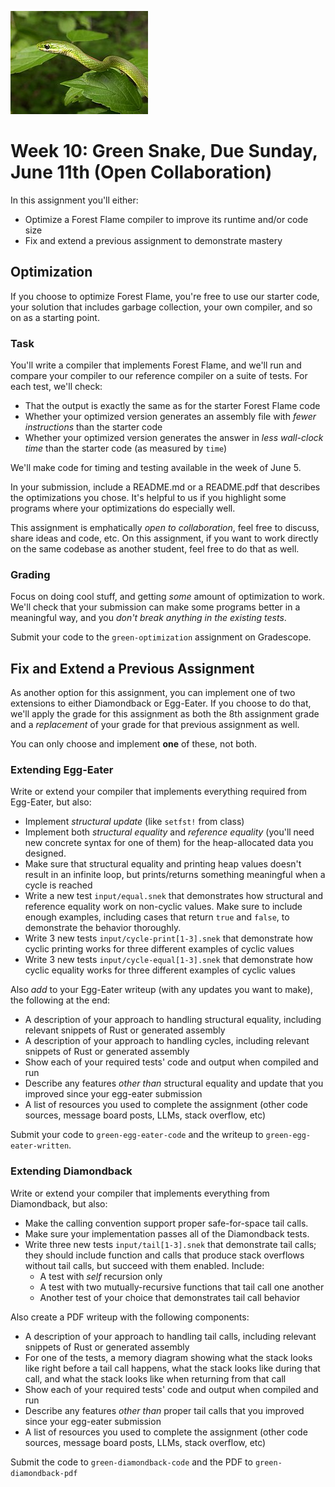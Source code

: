 ![green](./green.jpg)

# Week 10: Green Snake, Due Sunday, June 11th (Open Collaboration)

In this assignment you'll either:

- Optimize a Forest Flame compiler to improve its runtime and/or code size
- Fix and extend a previous assignment to demonstrate mastery

## Optimization

If you choose to optimize Forest Flame, you're free to use our starter code,
your solution that includes garbage collection, your own compiler, and so on as
a starting point.

### Task

You'll write a compiler that implements Forest Flame, and we'll run and compare
your compiler to our reference compiler on a suite of tests. For each test,
we'll check:

- That the output is exactly the same as for the starter Forest Flame code
- Whether your optimized version generates an assembly file with _fewer
  instructions_ than the starter code
- Whether your optimized version generates the answer in _less wall-clock time_
  than the starter code (as measured by `time`)

We'll make code for timing and testing available in the week of June 5.

In your submission, include a README.md or a README.pdf that describes the
optimizations you chose. It's helpful to us if you highlight some programs
where your optimizations do especially well.

This assignment is emphatically _open to collaboration_, feel free to discuss,
share ideas and code, etc. On this assignment, if you want to work directly on
the same codebase as another student, feel free to do that as well.

### Grading

Focus on doing cool stuff, and getting _some_ amount of optimization to work.
We'll check that your submission can make some programs better in a meaningful
way, and you _don't break anything in the existing tests_.

Submit your code to the `green-optimization` assignment on Gradescope.

## Fix and Extend a Previous Assignment

As another option for this assignment, you can implement one of two
extensions to either Diamondback or Egg-Eater. If you choose to do that,
we'll apply the grade for this assignment as both the 8th assignment grade and
a _replacement_ of your grade for that previous assignment as well.

You can only choose and implement **one** of these, not both.

### Extending Egg-Eater

Write or extend your compiler that implements everything required from
Egg-Eater, but also:

- Implement _structural update_ (like `setfst!` from class)
- Implement both _structural equality_ and _reference equality_ (you'll need
  new concrete syntax for one of them) for the heap-allocated data you designed.
- Make sure that structural equality and printing heap values doesn't result in
  an infinite loop, but prints/returns something meaningful when a cycle is
  reached
- Write a new test `input/equal.snek` that demonstrates how structural and
  reference equality work on non-cyclic values. Make sure to include enough
  examples, including cases that return `true` and `false`, to demonstrate the
  behavior thoroughly.
- Write 3 new tests `input/cycle-print[1-3].snek` that demonstrate how cyclic
  printing works for three different examples of cyclic values
- Write 3 new tests `input/cycle-equal[1-3].snek` that demonstrate how cyclic
  equality works for three different examples of cyclic values

Also _add_ to your Egg-Eater writeup (with any updates you want to make), the
following at the end:

- A description of your approach to handling structural equality, including
  relevant snippets of Rust or generated assembly
- A description of your approach to handling cycles, including relevant
  snippets of Rust or generated assembly
- Show each of your required tests' code and output when compiled and run
- Describe any features _other than_ structural equality and update that you
  improved since your egg-eater submission
- A list of resources you used to complete the assignment (other code sources,
  message board posts, LLMs, stack overflow, etc)

Submit your code to `green-egg-eater-code` and the writeup to
`green-egg-eater-written`.

### Extending Diamondback

Write or extend your compiler that implements everything from Diamondback, but
also:

- Make the calling convention support proper safe-for-space tail calls.
- Make sure your implementation passes all of the Diamondback tests.
- Write three new tests `input/tail[1-3].snek` that demonstrate tail calls;
  they should include function and calls that produce stack overflows without
  tail calls, but succeed with them enabled. Include:
  - A test with _self_ recursion only
  - A test with two mutually-recursive functions that tail call one another
  - Another test of your choice that demonstrates tail call behavior


Also create a PDF writeup with the following components:

- A description of your approach to handling tail calls, including
  relevant snippets of Rust or generated assembly
- For one of the tests, a memory diagram showing what the stack looks like
  right before a tail call happens, what the stack looks like during that call,
  and what the stack looks like when returning from that call
- Show each of your required tests' code and output when compiled and run
- Describe any features _other than_ proper tail calls that you
  improved since your egg-eater submission
- A list of resources you used to complete the assignment (other code sources,
  message board posts, LLMs, stack overflow, etc)

Submit the code to `green-diamondback-code` and the PDF to
`green-diamondback-pdf`

